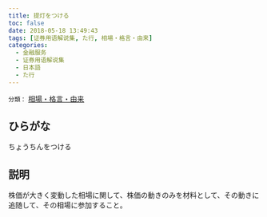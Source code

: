 ```yaml
---
title: 提灯をつける
toc: false
date: 2018-05-18 13:49:43
tags: [证券用语解说集, た行, 相場・格言・由来]
categories:
  - 金融服务
  - 证券用语解说集
  - 日本語
  - た行
---
```


`分類：` [相場・格言・由来](/tags/相場・格言・由来/)

## ひらがな

ちょうちんをつける

## 説明

株価が大きく変動した相場に関して、株価の動きのみを材料として、その動きに追随して、その相場に参加すること。
